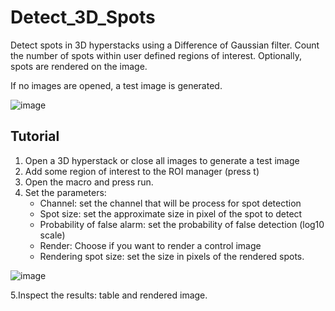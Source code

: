 # Detect_3D_Spots

Detect spots in 3D hyperstacks using a Difference of Gaussian filter. Count the number of spots within user defined regions of interest. Optionally, spots are rendered on the image.

If no images are opened, a test image is generated.

![image](https://user-images.githubusercontent.com/3415561/117969900-ea3a9d00-b31f-11eb-9d28-65b599a813f0.png)


## Tutorial 
1. Open a 3D hyperstack or close all images to generate a test image
2. Add some region of interest to the ROI manager (press t)
3. Open the macro and press run.
4. Set the parameters:
   - Channel: set the channel that will be process for spot detection
   - Spot size: set the approximate size in pixel of the spot to detect 
   - Probability of false alarm: set the probability of false detection (log10 scale)
   - Render: Choose if you want to render a control image
   - Rendering spot size: set the size in pixels of the rendered spots.

![image](https://user-images.githubusercontent.com/3415561/117969971-ffafc700-b31f-11eb-9b9f-579b4e784820.png)

5.Inspect the results: table and rendered image.
